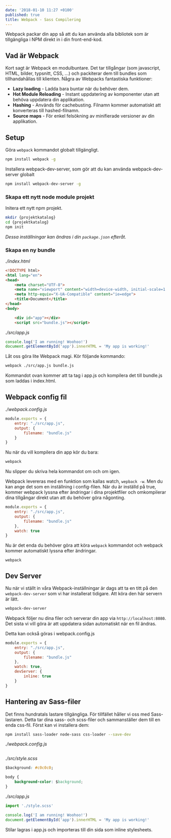 ```yaml
---
date: '2018-01-10 11:27 +0100'
published: true
title: Webpack - Sass Compilering
---
```

Webpack packar din app så att du kan använda alla bibliotek som är tillgängliga i NPM direkt in i din front-end-kod.

## Vad är Webpack

Kort sagt är Webpack en modulbuntare. Det tar tillgångar (som javascript, HTML, bilder, typsnitt, CSS, ...) och packiterar dem till bundles som tillhandahållas till klienten. Några av Webpacks fantastiska funktioner:

* **Lazy loading** - Ladda bara buntar när du behöver dem.
* **Hot Module Reloading** - Instant uppdatering av komponenter utan att behöva uppdatera din applikation.
* **Hashing** - Används för cachebusting. Filnamn kommer automatiskt att konverteras till hashed-filnamn.
* **Source maps** - För enkel felsökning av minifierade versioner av din applikation.

## Setup

Göra `webpack` kommandot globalt tillgängligt.

```bash
npm install webpack -g
```

Installera webpack-dev-server, som gör att du kan använda webpack-dev-server globalt

```bash
npm install webpack-dev-server -g
```

### Skapa ett nytt node module projekt

Initera ett nytt npm projekt. 

```bash
mkdir {projektkatalog}
cd {projektkatalog}
npm init
```

*Dessa inställningar kan ändras i din `package.json` efteråt.*

### Skapa en ny bundle


*./index.html*

```html
<!DOCTYPE html>
<html lang="en">
<head>
    <meta charset="UTF-8">
    <meta name="viewport" content="width=device-width, initial-scale=1.0">
    <meta http-equiv="X-UA-Compatible" content="ie=edge">
    <title>Document</title>
</head>
<body>

    <div id="app"></div>
    <script src="bundle.js"></script>
```

*./src/app.js*

```js
console.log('I am running! Woohoo!')
document.getElementById('app').innerHTML = 'My app is working!'
```

Låt oss göra lite Webpack magi. Kör följande kommando:

```bash
webpack ./src/app.js bundle.js
```

Kommandot ovan kommer att ta tag i app.js och kompilera det till bundle.js som laddas i index.html.

## Webpack config fil

*./webpack.config.js*

```js
module.exports = {
    entry: "./src/app.js",
    output: {
        filename: "bundle.js"
    }
}
```

Nu när du vill kompilera din app kör du bara:

```bash
webpack
```
Nu slipper du skriva hela kommandot om och om igen. 

Webpack levereras med en funktion som kallas watch, `wepback -w`. Men du kan ange det som en inställning i config-filen. När du är inställd på true, kommer webpack lyssna efter ändringar i dina projektfiler och omkompilerar dina tillgångar direkt utan att du behöver göra någonting.

```js
module.exports = {
    entry: "./src/app.js",
    output: {
        filename: "bundle.js"
    },
    watch: true
}
```

Nu är det enda du behöver göra att köra `webpack` kommandot och webpack kommer automatiskt lyssna efter ändringar. 

```
webpack
```

## Dev Server

Nu när vi ställt in våra Webpack-inställningar är dags att ta en titt på den `webpack-dev-server` som vi har installerat tidigare. Att köra den här servern är lätt.

```bash
webpack-dev-server
```

Webpack följer nu dina filer och serverar din app via `http://localhost:8080`. Det sista vi vill göra är att uppdatera sidan automatiskt när en fil ändras.

Detta kan också göras i webpack.config.js

```js
module.exports = {
    entry: "./src/app.js",
    output: {
        filename: "bundle.js"
    },
    watch: true,
    devServer: {
        inline: true
    }
}
```

## Hantering av Sass-filer

Det finns hundratals lastare tillgängliga. För tillfället håller vi oss med Sass-lastaren. Detta tar dina sass- och scss-filer och sammanställer dem till en enda css-fil. Först kan vi installera dem:

```bash
npm install sass-loader node-sass css-loader --save-dev
```

*./webpack.config.js*

```js

```

*./src/style.scss*

```css
$background: #c0c0c0;

body {
    background-color: $background;
}
```

*./src/app.js*

```js
import './style.scss'

console.log('I am running! Woohoo!')
document.getElementById('app').innerHTML = 'My app is working!'
```

Stilar lagras i app.js och importeras till din sida som inline stylesheets.





